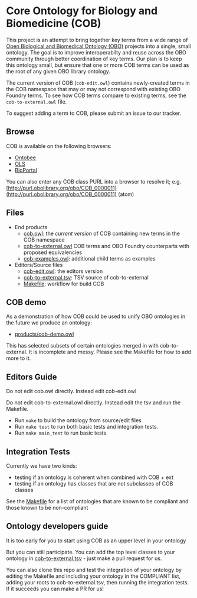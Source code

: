 # Core Ontology for Biology and Biomedicine (COB)

This project is an attempt to bring together key terms from a wide range of [Open Biological and Biomedical Ontology (OBO)](http://obofoundry.org) projects into a single, small ontology. The goal is to improve interoperabilty and reuse across the OBO community through better coordination of key terms. Our plan is to keep this ontology small, but ensure that one or more COB terms can be used as the root of any given OBO library ontology.

The current version of COB (`cob-edit.owl`) contains newly-created terms in the COB namespace that may or may not correspond with existing OBO Foundry terms. To see how COB terms compare to existing terms, see the `cob-to-external.owl` file.

To suggest adding a term to COB, please submit an issue to our tracker.

## Browse

COB is available on the following browsers:

 - [Ontobee](http://www.ontobee.org/ontology/COB)
 - [OLS](https://www.ebi.ac.uk/ols/ontologies/cob)
 - [BioPortal](http://bioportal.bioontology.org/ontologies/COB)

You can also enter any COB class PURL into a browser to resolve it; e.g. [http://purl.obolibrary.org/obo/COB_0000011](http://purl.obolibrary.org/obo/COB_0000011) (atom)

## Files

- End products
   - [cob.owl](cob.owl): the *current version* of COB containing new terms in the COB namespace
   - [cob-to-external.owl](cob-to-external.owl) COB terms and OBO Foundry counterparts with proposed equivalencies
   - [cob-examples.owl](cob-examples.owl): additional child terms as examples
- Editors/Source files
  - [cob-edit.owl](cob-edit.owl): the editors version
  - [cob-to-external.tsv](cob-to-external.tsv): TSV source of cob-to-external
  - [Makefile](Makefile): workflow for build COB

## COB demo

As a demonstration of how COB could be used to unify OBO ontologies in the future we produce an ontology:

 - [products/cob-demo.owl](products/cob-demo.owl)

This has selected subsets of certain ontologies merged in with
cob-to-external. It is incomplete and messy. Please see the Makefile
for how to add more to it.

## Editors Guide

Do not edit cob.owl directly. Instead edit cob-edit.owl

Do not edit cob-to-external.owl directly. Instead edit the tsv and run the Makefile.

 - Run `make` to build the ontology from source/edit files
 - Run `make test` to run both basic tests and integration tests.
 - Run `make main_test` to run  basic tests 

## Integration Tests

Currently we have two kinds:

- testing if an ontology is coherent when combined with COB + ext
- testing if an ontology has classes that are not subclasses of COB classes

See the [Makefile](Makefile) for a list of ontologies that are known to be compliant and those known to be non-compliant

## Ontology developers guide

It is too early for you to start using COB as an upper level in your ontology

But you can still participate. You can add the top level classes to
your ontology in [cob-to-external.tsv](cob-to-external.tsv) - just
make a pull request for us.

You can also clone this repo and test the integration of your ontology
by editing the Makefile and including your ontology in the COMPLIANT
list, adding your roots to cob-to-external.tsv, then running the
integration tests. If it succeeds you can make a PR for us!
